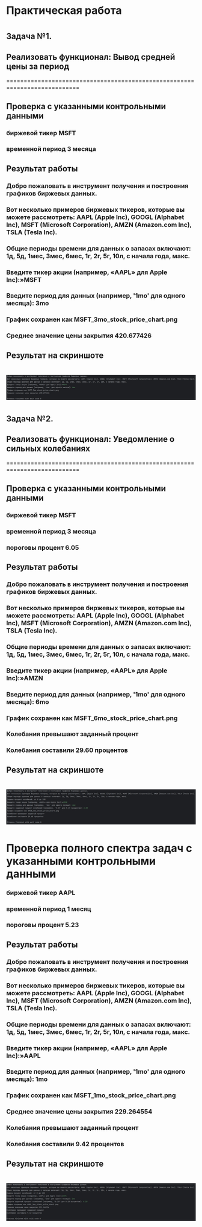# Практическая работа
# 
## Задача №1. 
## Реализовать функционал: Вывод средней цены за период
===========================================================================

## Проверка с указанными контрольными данными
### биржевой тикер MSFT
### временной период 3 месяца

## Результат работы

### Добро пожаловать в инструмент получения и построения графиков биржевых данных.
### Вот несколько примеров биржевых тикеров, которые вы можете рассмотреть: AAPL (Apple Inc), GOOGL (Alphabet Inc), MSFT (Microsoft Corporation), AMZN (Amazon.com Inc), TSLA (Tesla Inc).
### Общие периоды времени для данных о запасах включают: 1д, 5д, 1мес, 3мес, 6мес, 1г, 2г, 5г, 10л, с начала года, макс.
### Введите тикер акции (например, «AAPL» для Apple Inc):»MSFT
### Введите период для данных (например, '1mo' для одного месяца): 3mo
### График сохранен как MSFT_3mo_stock_price_chart.png
### Среднее значение цены закрытия 420.677426

## Результат на скриншоте
![](https://github.com/Lienar/Practicym2/blob/main/Screens/Screen1.jpg)
===========================================================================

## Задача №2. 
## Реализовать функционал: Уведомление о сильных колебаниях
===========================================================================

## Проверка с указанными контрольными данными
### биржевой тикер MSFT
### временной период 3 месяца
### пороговы процент 6.05

## Результат работы

### Добро пожаловать в инструмент получения и построения графиков биржевых данных.
### Вот несколько примеров биржевых тикеров, которые вы можете рассмотреть: AAPL (Apple Inc), GOOGL (Alphabet Inc), MSFT (Microsoft Corporation), AMZN (Amazon.com Inc), TSLA (Tesla Inc).
### Общие периоды времени для данных о запасах включают: 1д, 5д, 1мес, 3мес, 6мес, 1г, 2г, 5г, 10л, с начала года, макс.
### Введите тикер акции (например, «AAPL» для Apple Inc):»AMZN
### Введите период для данных (например, '1mo' для одного месяца): 6mo
### График сохранен как MSFT_6mo_stock_price_chart.png
### Колебания превышают заданный процент
### Колебания составили 29.60 процентов

## Результат на скриншоте
![](https://github.com/Lienar/Practicym2/blob/main/Screens/Screen2.jpg)
===========================================================================

# Проверка полного спектра задач с указанными контрольными данными
### биржевой тикер AAPL
### временной период 1 месяц
### пороговы процент 5.23

## Результат работы

### Добро пожаловать в инструмент получения и построения графиков биржевых данных.
### Вот несколько примеров биржевых тикеров, которые вы можете рассмотреть: AAPL (Apple Inc), GOOGL (Alphabet Inc), MSFT (Microsoft Corporation), AMZN (Amazon.com Inc), TSLA (Tesla Inc).
### Общие периоды времени для данных о запасах включают: 1д, 5д, 1мес, 3мес, 6мес, 1г, 2г, 5г, 10л, с начала года, макс.
### Введите тикер акции (например, «AAPL» для Apple Inc):»AAPL
### Введите период для данных (например, '1mo' для одного месяца): 1mo
### График сохранен как MSFT_1mo_stock_price_chart.png
### Среднее значение цены закрытия 229.264554
### Колебания превышают заданный процент
### Колебания составили 9.42 процентов

## Результат на скриншоте
![](https://github.com/Lienar/Practicym2/blob/main/Screens/Screen3.jpg)
===========================================================================
